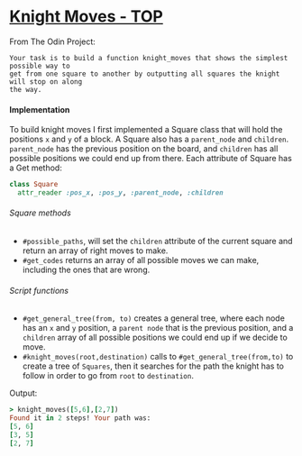 [Knight Moves - TOP](http://www.theodinproject.com/ruby-programming/data-structures-and-algorithms)
======================

From The Odin Project:
```
Your task is to build a function knight_moves that shows the simplest possible way to
get from one square to another by outputting all squares the knight will stop on along
the way.
```

#### Implementation
To build knight moves I first implemented a Square class that will hold the positions `x` and `y` of a block.
A Square also has a `parent_node` and `children`. `parent_node` has the previous position on the board, and `children`
has all possible positions we could end up from there. Each attribute of Square has a Get method:
```ruby
class Square
  attr_reader :pos_x, :pos_y, :parent_node, :children
```

###### Square methods

* `#possible_paths`, will set the `children` attribute of the current square and return an array of right moves to make.
* `#get_codes` returns an array of all possible moves we can make, including the ones that are wrong.

###### Script functions

* `#get_general_tree(from, to)` creates a general tree, where each node has an `x` and `y` position, a `parent node` that is
the previous position, and a `children` array of all possible positions we could end up if we decide to move.
* `#knight_moves(root,destination)` calls to `#get_general_tree(from,to)` to create a tree of `Squares`, then it searches for the
path the knight has to follow in order to go from `root` to `destination`.

Output:
```ruby
> knight_moves([5,6],[2,7])
Found it in 2 steps! Your path was:
[5, 6]
[3, 5]
[2, 7]
```
